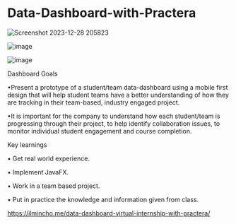 # Data-Dashboard-with-Practera
![Screenshot 2023-12-28 205823](https://github.com/IlMinCho/Data-Dashboard-with-Practera/assets/73693697/0f46ee30-3ddf-4c52-a97a-3e7e467d37dc)

![image](https://github.com/IlMinCho/Data-Dashboard-with-Practera/assets/73693697/ac72a2c3-fad4-4575-ade0-6985a081f440)

![image](https://github.com/IlMinCho/Data-Dashboard-with-Practera/assets/73693697/749109b1-1db0-4b6e-b1e0-ca3fbe6a5ceb)

Dashboard Goals

•Present a prototype of a student/team data-dashboard using a mobile first design that will help student teams have a better understanding of how they are tracking in their team-based, industry engaged project.

•It is important for the company to understand how each student/team is progressing through their project, to help identify collaboration issues, to monitor individual student engagement and course completion.


Key learnings

• Get real world experience.

• Implement JavaFX.

• Work in a team based project.

• Put in practice the knowledge and information given from class.


https://ilmincho.me/data-dashboard-virtual-internship-with-practera/
